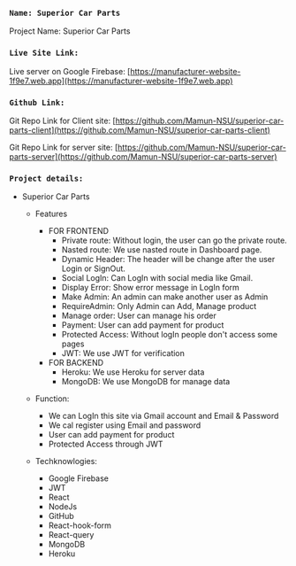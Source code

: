 ### `Name: Superior Car Parts`

Project Name: Superior Car Parts

### `Live Site Link:`

Live server on Google Firebase:
[https://manufacturer-website-1f9e7.web.app](https://manufacturer-website-1f9e7.web.app)

### `Github Link:`

Git Repo Link for Client site:
[https://github.com/Mamun-NSU/superior-car-parts-client](https://github.com/Mamun-NSU/superior-car-parts-client)

Git Repo Link for server site:
[https://github.com/Mamun-NSU/superior-car-parts-server](https://github.com/Mamun-NSU/superior-car-parts-server)

### `Project details:`

- Superior Car Parts

  - Features
    - FOR FRONTEND
      - Private route: Without login, the user can go the private route.
      - Nasted route: We use nasted route in Dashboard page.
      - Dynamic Header: The header will be change after the user Login or SignOut.
      - Social LogIn: Can LogIn with social media like Gmail.
      - Display Error: Show error message in LogIn form
      - Make Admin: An admin can make another user as Admin
      - RequireAdmin: Only Admin can Add, Manage product
      - Manage order: User can manage his order
      - Payment: User can add payment for product
      - Protected Access: Without logIn people don't access some pages
      - JWT: We use JWT for verification
    - FOR BACKEND
      - Heroku: We use Heroku for server data
      - MongoDB: We use MongoDB for manage data

  - Function:

    - We can LogIn this site via Gmail account and Email & Password
    - We cal register using Email and password
    - User can add payment for product
    - Protected Access through JWT

  - Techknowlogies:
    - Google Firebase
    - JWT
    - React
    - NodeJs
    - GitHub
    - React-hook-form
    - React-query
    - MongoDB
    - Heroku

